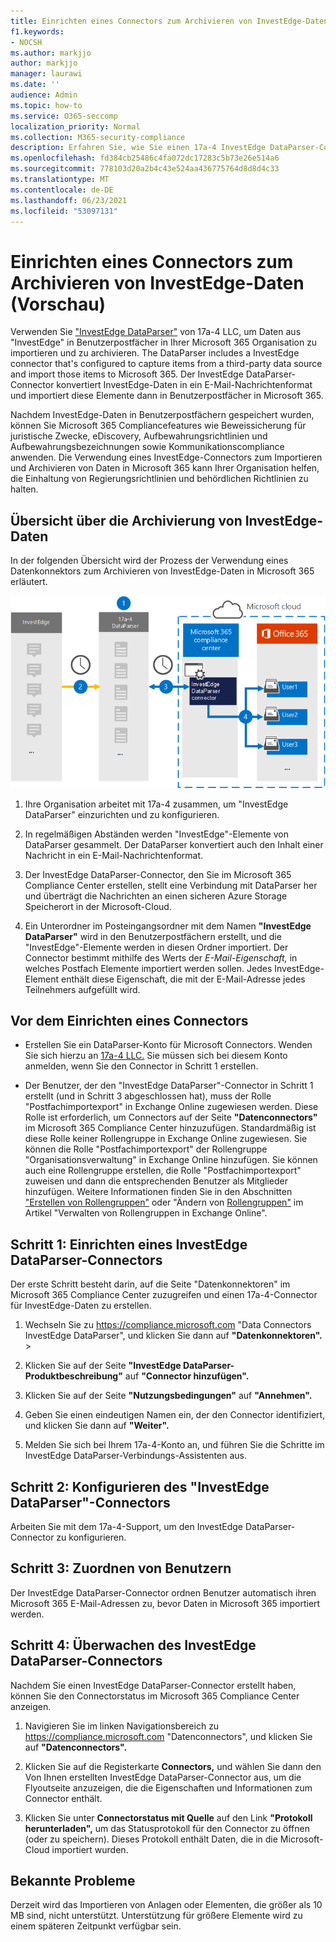 ```yaml
---
title: Einrichten eines Connectors zum Archivieren von InvestEdge-Daten in Microsoft 365
f1.keywords:
- NOCSH
ms.author: markjjo
author: markjjo
manager: laurawi
ms.date: ''
audience: Admin
ms.topic: how-to
ms.service: O365-seccomp
localization_priority: Normal
ms.collection: M365-security-compliance
description: Erfahren Sie, wie Sie einen 17a-4 InvestEdge DataParser-Connector einrichten und verwenden, um InvestEdge-Daten in Microsoft 365 zu importieren und zu archivieren.
ms.openlocfilehash: fd384cb25486c4fa072dc17283c5b73e26e514a6
ms.sourcegitcommit: 778103d20a2b4c43e524aa436775764d8d8d4c33
ms.translationtype: MT
ms.contentlocale: de-DE
ms.lasthandoff: 06/23/2021
ms.locfileid: "53097131"
---
```

# <a name="set-up-a-connector-to-archive-investedge-data-preview"></a>Einrichten eines Connectors zum Archivieren von InvestEdge-Daten (Vorschau)

Verwenden Sie ["InvestEdge DataParser"](https://www.17a-4.com/investedge-dataparser/) von 17a-4 LLC, um Daten aus "InvestEdge" in Benutzerpostfächer in Ihrer Microsoft 365 Organisation zu importieren und zu archivieren. The DataParser includes a InvestEdge connector that's configured to capture items from a third-party data source and import those items to Microsoft 365. Der InvestEdge DataParser-Connector konvertiert InvestEdge-Daten in ein E-Mail-Nachrichtenformat und importiert diese Elemente dann in Benutzerpostfächer in Microsoft 365.

Nachdem InvestEdge-Daten in Benutzerpostfächern gespeichert wurden, können Sie Microsoft 365 Compliancefeatures wie Beweissicherung für juristische Zwecke, eDiscovery, Aufbewahrungsrichtlinien und Aufbewahrungsbezeichnungen sowie Kommunikationscompliance anwenden. Die Verwendung eines InvestEdge-Connectors zum Importieren und Archivieren von Daten in Microsoft 365 kann Ihrer Organisation helfen, die Einhaltung von Regierungsrichtlinien und behördlichen Richtlinien zu halten.

## <a name="overview-of-archiving-investedge-data"></a>Übersicht über die Archivierung von InvestEdge-Daten

In der folgenden Übersicht wird der Prozess der Verwendung eines Datenkonnektors zum Archivieren von InvestEdge-Daten in Microsoft 365 erläutert.

![Archivierungsworkflow für InvestEdge-Daten von 17a-4](../media/InvestEdgeDataParserConnectorWorkflow.png)

1. Ihre Organisation arbeitet mit 17a-4 zusammen, um "InvestEdge DataParser" einzurichten und zu konfigurieren.

2. In regelmäßigen Abständen werden "InvestEdge"-Elemente von DataParser gesammelt. Der DataParser konvertiert auch den Inhalt einer Nachricht in ein E-Mail-Nachrichtenformat.

3. Der InvestEdge DataParser-Connector, den Sie im Microsoft 365 Compliance Center erstellen, stellt eine Verbindung mit DataParser her und überträgt die Nachrichten an einen sicheren Azure Storage Speicherort in der Microsoft-Cloud.

4. Ein Unterordner im Posteingangsordner mit dem Namen **"InvestEdge DataParser"** wird in den Benutzerpostfächern erstellt, und die "InvestEdge"-Elemente werden in diesen Ordner importiert. Der Connector bestimmt mithilfe des Werts der *E-Mail-Eigenschaft,* in welches Postfach Elemente importiert werden sollen. Jedes InvestEdge-Element enthält diese Eigenschaft, die mit der E-Mail-Adresse jedes Teilnehmers aufgefüllt wird.

## <a name="before-you-set-up-a-connector"></a>Vor dem Einrichten eines Connectors

- Erstellen Sie ein DataParser-Konto für Microsoft Connectors. Wenden Sie sich hierzu an [17a-4 LLC.](https://www.17a-4.com/contact/) Sie müssen sich bei diesem Konto anmelden, wenn Sie den Connector in Schritt 1 erstellen.

- Der Benutzer, der den "InvestEdge DataParser"-Connector in Schritt 1 erstellt (und in Schritt 3 abgeschlossen hat), muss der Rolle "Postfachimportexport" in Exchange Online zugewiesen werden. Diese Rolle ist erforderlich, um Connectors auf der Seite **"Datenconnectors"** im Microsoft 365 Compliance Center hinzuzufügen. Standardmäßig ist diese Rolle keiner Rollengruppe in Exchange Online zugewiesen. Sie können die Rolle "Postfachimportexport" der Rollengruppe "Organisationsverwaltung" in Exchange Online hinzufügen. Sie können auch eine Rollengruppe erstellen, die Rolle "Postfachimportexport" zuweisen und dann die entsprechenden Benutzer als Mitglieder hinzufügen. Weitere Informationen finden Sie in den Abschnitten ["Erstellen von Rollengruppen"](/Exchange/permissions-exo/role-groups#create-role-groups) oder "Ändern von [Rollengruppen"](/Exchange/permissions-exo/role-groups#modify-role-groups) im Artikel "Verwalten von Rollengruppen in Exchange Online".

## <a name="step-1-set-up-a-investedge-dataparser-connector"></a>Schritt 1: Einrichten eines InvestEdge DataParser-Connectors

Der erste Schritt besteht darin, auf die Seite "Datenkonnektoren" im Microsoft 365 Compliance Center zuzugreifen und einen 17a-4-Connector für InvestEdge-Daten zu erstellen.

1. Wechseln Sie zu <https://compliance.microsoft.com> "Data Connectors InvestEdge DataParser", und klicken Sie dann auf **"Datenkonnektoren".**  >  

2. Klicken Sie auf der Seite **"InvestEdge DataParser-Produktbeschreibung"** auf **"Connector hinzufügen".**

3. Klicken Sie auf der Seite **"Nutzungsbedingungen"** auf **"Annehmen".**

4. Geben Sie einen eindeutigen Namen ein, der den Connector identifiziert, und klicken Sie dann auf **"Weiter".**

5. Melden Sie sich bei Ihrem 17a-4-Konto an, und führen Sie die Schritte im InvestEdge DataParser-Verbindungs-Assistenten aus.

## <a name="step-2-configure-the-investedge-dataparser-connector"></a>Schritt 2: Konfigurieren des "InvestEdge DataParser"-Connectors

Arbeiten Sie mit dem 17a-4-Support, um den InvestEdge DataParser-Connector zu konfigurieren.

## <a name="step-3-map-users"></a>Schritt 3: Zuordnen von Benutzern

Der InvestEdge DataParser-Connector ordnen Benutzer automatisch ihren Microsoft 365 E-Mail-Adressen zu, bevor Daten in Microsoft 365 importiert werden.

## <a name="step-4-monitor-the-investedge-dataparser-connector"></a>Schritt 4: Überwachen des InvestEdge DataParser-Connectors

Nachdem Sie einen InvestEdge DataParser-Connector erstellt haben, können Sie den Connectorstatus im Microsoft 365 Compliance Center anzeigen.

1. Navigieren Sie im linken Navigationsbereich zu <https://compliance.microsoft.com> "Datenconnectors", und klicken Sie auf **"Datenconnectors".**

2. Klicken Sie auf die Registerkarte **Connectors,** und wählen Sie dann den Von Ihnen erstellten InvestEdge DataParser-Connector aus, um die Flyoutseite anzuzeigen, die die Eigenschaften und Informationen zum Connector enthält.

3. Klicken Sie unter **Connectorstatus mit Quelle** auf den Link **"Protokoll herunterladen",** um das Statusprotokoll für den Connector zu öffnen (oder zu speichern). Dieses Protokoll enthält Daten, die in die Microsoft-Cloud importiert wurden.

## <a name="known-issues"></a>Bekannte Probleme

Derzeit wird das Importieren von Anlagen oder Elementen, die größer als 10 MB sind, nicht unterstützt. Unterstützung für größere Elemente wird zu einem späteren Zeitpunkt verfügbar sein.

